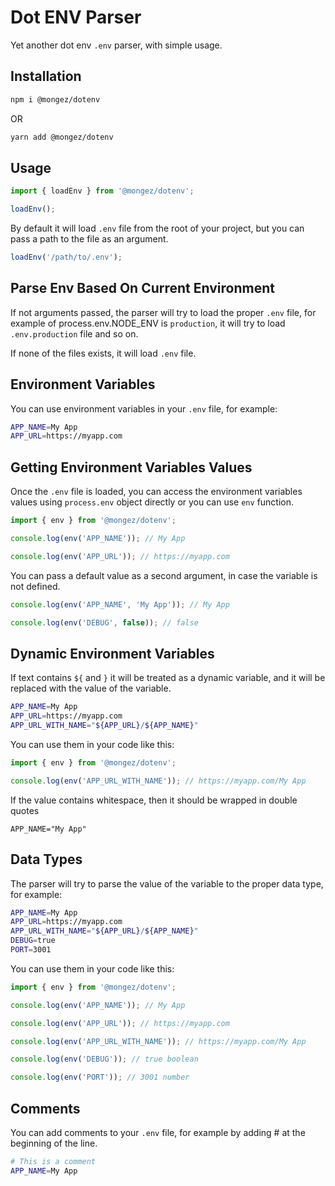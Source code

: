 # Dot ENV Parser

Yet another dot env `.env` parser, with simple usage.

## Installation

```bash
npm i @mongez/dotenv
```

OR

```bash
yarn add @mongez/dotenv
```

## Usage

```ts
import { loadEnv } from '@mongez/dotenv';

loadEnv();
```

By default it will load `.env` file from the root of your project, but you can pass a path to the file as an argument.

```ts
loadEnv('/path/to/.env');
```

## Parse Env Based On Current Environment

If not arguments passed, the parser will try to load the proper `.env` file, for example of process.env.NODE_ENV is `production`, it will try to load `.env.production` file and so on.

If none of the files exists, it will load `.env` file.

## Environment Variables

You can use environment variables in your `.env` file, for example:

```bash
APP_NAME=My App
APP_URL=https://myapp.com
```

## Getting Environment Variables Values

Once the `.env` file is loaded, you can access the environment variables values using `process.env` object directly or you can use `env` function.

```ts
import { env } from '@mongez/dotenv';

console.log(env('APP_NAME')); // My App

console.log(env('APP_URL')); // https://myapp.com
```

You can pass a default value as a second argument, in case the variable is not defined.

```ts
console.log(env('APP_NAME', 'My App')); // My App

console.log(env('DEBUG', false)); // false
```

## Dynamic Environment Variables

If text contains `${` and `}` it will be treated as a dynamic variable, and it will be replaced with the value of the variable.

```bash
APP_NAME=My App
APP_URL=https://myapp.com
APP_URL_WITH_NAME="${APP_URL}/${APP_NAME}"
```

You can use them in your code like this:

```ts
import { env } from '@mongez/dotenv';

console.log(env('APP_URL_WITH_NAME')); // https://myapp.com/My App
```

If the value contains whitespace, then it should be wrapped in double quotes

```properties
APP_NAME="My App"
```

## Data Types

The parser will try to parse the value of the variable to the proper data type, for example:

```bash
APP_NAME=My App
APP_URL=https://myapp.com
APP_URL_WITH_NAME="${APP_URL}/${APP_NAME}"
DEBUG=true
PORT=3001
```

You can use them in your code like this:

```ts
import { env } from '@mongez/dotenv';

console.log(env('APP_NAME')); // My App

console.log(env('APP_URL')); // https://myapp.com

console.log(env('APP_URL_WITH_NAME')); // https://myapp.com/My App

console.log(env('DEBUG')); // true boolean

console.log(env('PORT')); // 3001 number
```

## Comments

You can add comments to your `.env` file, for example by adding # at the beginning of the line.

```bash
# This is a comment
APP_NAME=My App
```
